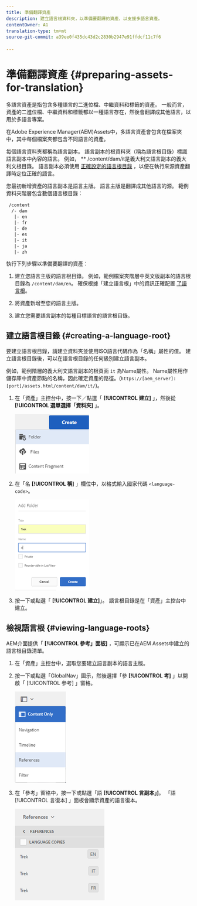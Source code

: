 ```yaml
---
title: 準備翻譯資產
description: 建立語言根資料夾，以準備要翻譯的資產，以支援多語言資產。
contentOwner: AG
translation-type: tm+mt
source-git-commit: a39ee0f435dc43d2c2830b2947e91ffdcf11c7f6

---
```



# 準備翻譯資產 {#preparing-assets-for-translation}

多語言資產是指包含多種語言的二進位檔、中繼資料和標籤的資產。 一般而言，資產的二進位檔、中繼資料和標籤都以一種語言存在，然後會翻譯成其他語言，以用於多語言專案。

在Adobe Experience Manager(AEM)Assets中，多語言資產會包含在檔案夾中，其中每個檔案夾都包含不同語言的資產。

每個語言資料夾都稱為語言副本。 語言副本的根資料夾（稱為語言根目錄）標識語言副本中內容的語言。 例如， ** /content/dam/it是義大利文語言副本的義大利文根目錄。 語言副本必須使用 [正確設定的語言根目錄](preparing-assets-for-translation.md#creating-a-language-root) ，以便在執行來源資產翻譯時定位正確的語言。

您最初新增資產的語言副本是語言主版。 語言主版是翻譯成其他語言的源。 範例資料夾階層包含數個語言根目錄：

```
 /content
  /- dam
   |- en
   |- fr
   |- de
   |- es
   |- it
   |- ja
   |- zh
```

執行下列步驟以準備要翻譯的資產：

1. 建立您語言主版的語言根目錄。 例如，範例檔案夾階層中英文版副本的語言根目錄為 `/content/dam/en`。 確保根據「建立語言根」中的資訊正確配置 [了語言根](preparing-assets-for-translation.md#creating-a-language-root)。

1. 將資產新增至您的語言主版。
1. 建立您需要語言副本的每種目標語言的語言根目錄。

## 建立語言根目錄 {#creating-a-language-root}

要建立語言根目錄，請建立資料夾並使用ISO語言代碼作為「名稱」屬性的值。 建立語言根目錄後，可以在語言根目錄的任何級別建立語言副本。

例如，範例階層的義大利文語言副本的根頁面 `it` 為Name屬性。 Name屬性用作儲存庫中資產節點的名稱，因此確定資產的路徑。(`https://[aem_server]:[port]/assets.html/content/dam/it/`)。

1. 在「資產」主控台中，按一下／點選「 **[!UICONTROL 建立]** 」，然後從 **[!UICONTROL 選單選擇「資料夾]** 」。

   ![建立資料夾](assets/Create-folder.png)

1. 在「名 **[!UICONTROL 稱]** 」欄位中，以格式輸入國家代碼 `<language-code>`。

   ![在資料夾中新增語言代碼](assets/Add-language-code-in-folder.png)

1. 按一下或點選「 **[!UICONTROL 建立]**」。 語言根目錄是在「資產」主控台中建立。

## 檢視語言根 {#viewing-language-roots}

AEM介面提供「 **[!UICONTROL 參考」面板]** ，可顯示已在AEM Assets中建立的語言根目錄清單。

1. 在「資產」主控台中，選取您要建立語言副本的語言主版。
1. 按一下或點選「GlobalNav」圖示，然後選擇「參 **[!UICONTROL 考]** 」以開啟「 [!UICONTROL 參考] 」窗格。

   ![chlimage_1-122](assets/chlimage_1-122.png)

1. 在「參考」窗格中，按一下或點選「語 **[!UICONTROL 言副本」]**。 「語 [!UICONTROL 言復本] 」面板會顯示資產的語言復本。

   ![chlimage_1-123](assets/chlimage_1-123.png)
